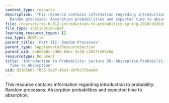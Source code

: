 ```yaml
---
content_type: resource
description: 'This resource contains information regarding introduction to probability:
  Random processes: Absorption probabilities and expected time to absorption.'
file: /courses/res-6-012-introduction-to-probability-spring-2018/d31b560378553e2f48e3d4fbc378aedd_MITRES_6_012S18_L26AS.pdf
file_type: application/pdf
learning_resource_types: []
ocw_type: OCWFile
parent_title: 'Part III: Random Processes'
parent_type: SupplementalResourceSection
parent_uid: ea0e960c-7d6b-b5ec-3c28-c2657fe85c0d
resourcetype: Document
title: 'Introduction to Probability: Lecture 26: Absorption Probabilities and Expected
  Time to Absorption'
uid: d31b5603-7855-3e2f-48e3-d4fbc378aedd
---
```

This resource contains information regarding introduction to probability: Random processes: Absorption probabilities and expected time to absorption.


